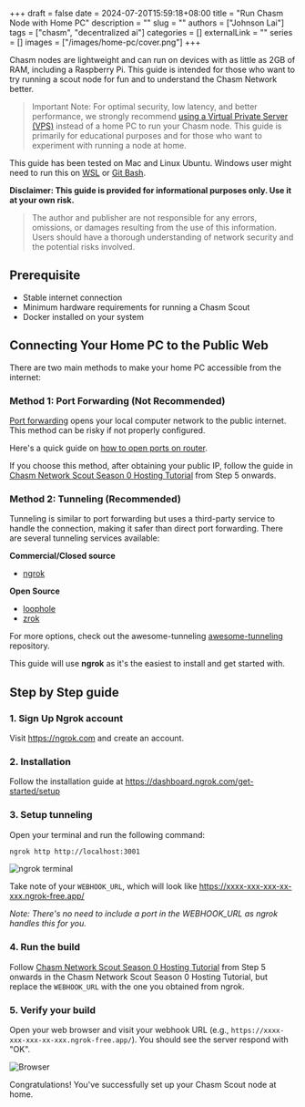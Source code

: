 +++ 
draft = false
date = 2024-07-20T15:59:18+08:00
title = "Run Chasm Node with Home PC"
description = ""
slug = ""
authors = ["Johnson Lai"]
tags = ["chasm", "decentralized ai"]
categories = []
externalLink = ""
series = []
images = ["/images/home-pc/cover.png"]
+++

Chasm nodes are lightweight and can run on devices with as little as 2GB of RAM, including a Raspberry Pi. This guide is intended for those who want to try running a scout node for fun and to understand the Chasm Network better. 

> Important Note: For optimal security, low latency, and better performance, we strongly recommend [using a Virtual Private Server (VPS)](https://superoo7.com/posts/chasm-network-scout-hosting/) instead of a home PC to run your Chasm node. This guide is primarily for educational purposes and for those who want to experiment with running a node at home.


This guide has been tested on Mac and Linux Ubuntu. Windows user might need to run this on [WSL](https://learn.microsoft.com/en-us/windows/wsl/install) or [Git Bash](https://git-scm.com/downloads).

**Disclaimer: This guide is provided for informational purposes only. Use it at your own risk.**

> The author and publisher are not responsible for any errors, omissions, or damages resulting from the use of this information. Users should have a thorough understanding of network security and the potential risks involved. 


## Prerequisite

- Stable internet connection
- Minimum hardware requirements for running a Chasm Scout
- Docker installed on your system

## Connecting Your Home PC to the Public Web

There are two main methods to make your home PC accessible from the internet:

### Method 1: Port Forwarding (Not Recommended)

[Port forwarding](https://en.wikipedia.org/wiki/Port_forwarding) opens your local computer network to the public internet. This method can be risky if not properly configured.

Here's a quick guide on [how to open ports on router](https://nordvpn.com/blog/open-ports-on-router/).

If you choose this method, after obtaining your public IP, follow the guide in [Chasm Network Scout Season 0 Hosting Tutorial](https://superoo7.com/posts/chasm-network-scout-hosting/) from Step 5 onwards.

### Method 2: Tunneling (Recommended)

Tunneling is similar to port forwarding but uses a third-party service to handle the connection, making it safer than direct port forwarding. There are several tunneling services available:

**Commercial/Closed source**
- [ngrok](https://ngrok.com)

**Open Source**
- [loophole](https://loophole.cloud/)
- [zrok](https://zrok.io/)

For more options, check out the awesome-tunneling [awesome-tunneling](https://github.com/anderspitman/awesome-tunneling) repository.

This guide will use **ngrok** as it's the easiest to install and get started with.

## Step by Step guide

### 1. Sign Up Ngrok account

Visit https://ngrok.com and create an account.

### 2. Installation

Follow the installation guide at https://dashboard.ngrok.com/get-started/setup

### 3. Setup tunneling

Open your terminal and run the following command:

```sh
ngrok http http://localhost:3001
```

![ngrok terminal](/images/home-pc/ngrok-terminal.png)

Take note of your `WEBHOOK_URL`, which will look like https://xxxx-xxx-xxx-xx-xxx.ngrok-free.app/

_Note: There's no need to include a port in the WEBHOOK_URL as ngrok handles this for you._


### 4. Run the build

Follow [Chasm Network Scout Season 0 Hosting Tutorial](https://superoo7.com/posts/chasm-network-scout-hosting/) from Step 5 onwards in the Chasm Network Scout Season 0 Hosting Tutorial, but replace the `WEBHOOK_URL` with the one you obtained from ngrok.

### 5. Verify your build

Open your web browser and visit your webhook URL (e.g., `https://xxxx-xxx-xxx-xx-xxx.ngrok-free.app/`). You should see the server respond with "OK".

![Browser](/images/home-pc/ngrok-browser.jpeg)

Congratulations! You've successfully set up your Chasm Scout node at home.